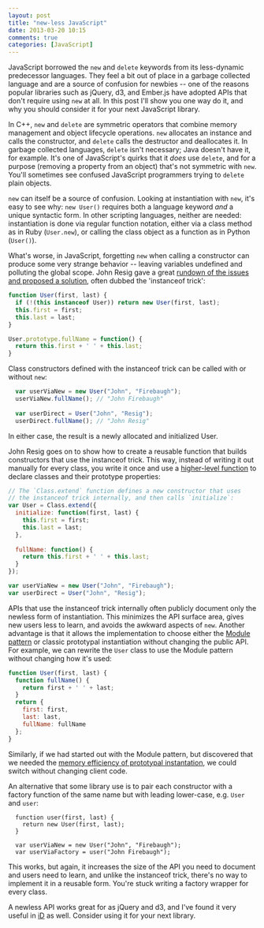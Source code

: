 ```yaml
---
layout: post
title: "new-less JavaScript"
date: 2013-03-20 10:15
comments: true
categories: [JavaScript]
---
```

JavaScript borrowed the `new` and `delete` keywords from its less-dynamic
predecessor languages. They feel a bit out of place in a garbage collected
language and are a source of confusion for newbies -- one of the reasons
popular libraries such as jQuery, d3, and Ember.js have adopted APIs that
don't require using `new` at all. In this post I'll show you one way do it,
and why you should consider it for your next JavaScript library.

In C++, `new` and `delete` are symmetric operators that combine memory
management and object lifecycle operations. `new` allocates an instance and
calls the constructor, and `delete` calls the destructor and deallocates it.
In garbage collected languages, `delete` isn't necessary; Java doesn't have
it, for example. It's one of JavaScript's quirks that it _does_ use `delete`,
and for a purpose (removing a property from an object) that's not symmetric
with `new`. You'll sometimes see confused JavaScript programmers trying to
`delete` plain objects.

`new` can itself be a source of confusion. Looking at instantiation with
`new`, it's easy to see why: `new User()` requires both a language keyword
_and_ a unique syntactic form. In other scripting languages, neither are
needed: instantiation is done via regular function notation, either via a
class method as in Ruby (`User.new`), or calling the class object as a
function as in Python (`User()`).

What's worse, in JavaScript, forgetting `new` when calling a constructor can
produce some very strange behavior -- leaving variables undefined and polluting
the global scope. John Resig gave a great [rundown of the issues and proposed a solution](http://ejohn.org/blog/simple-class-instantiation/), often dubbed the
'instanceof trick':

```js The instanceof trick
function User(first, last) {
  if (!(this instanceof User)) return new User(first, last);
  this.first = first;
  this.last = last;
}

User.prototype.fullName = function() {
  return this.first + ' ' + this.last;
}
```

Class constructors defined with the instanceof trick can be called with or
without `new`:

```js
  var userViaNew = new User("John", "Firebaugh");
  userViaNew.fullName(); // "John Firebaugh"
  
  var userDirect = User("John", "Resig");
  userDirect.fullName(); // "John Resig"
```

In either case, the result is a newly allocated and initialized User.

John Resig goes on to show how to create a reusable function that builds
constructors that use the instanceof trick. This way, instead of writing it
out manually for every class, you write it once and use a [higher-level function](https://github.com/jfirebaugh/Leaflet/blob/auto_new/src/core/Class.js)
to declare classes and their prototype properties:

```js
// The `Class.extend` function defines a new constructor that uses
// the instanceof trick internally, and then calls `initialize`:
var User = Class.extend({
  initialize: function(first, last) {
    this.first = first;
    this.last = last;
  },
  
  fullName: function() {
    return this.first + ' ' + this.last;
  }
});

var userViaNew = new User("John", "Firebaugh");
var userDirect = User("John", "Resig");
```

APIs that use the instanceof trick internally often publicly document only the
newless form of instantiation. This minimizes the API surface area, gives new
users less to learn, and avoids the awkward aspects of `new`. Another
advantage is that it allows the implementation to choose either the [Module pattern](http://macwright.org/2012/06/04/the-module-pattern.html) or classic
prototypal instantiation without changing the public API. For example, we can
rewrite the `User` class to use the Module pattern without changing how it's
used:

```js
function User(first, last) {
  function fullName() {
    return first + ' ' + last;
  }
  return {
    first: first,
    last: last,
    fullName: fullName
  };
}
```

Similarly, if we had started out with the Module pattern, but discovered that
we needed the [memory efficiency of prototypal instantation](http://macwright.org/2013/01/22/javascript-module-pattern-memory-and-closures.html),
we could switch without changing client code.

An alternative that some library use is to pair each constructor with a factory
function of the same name but with leading lower-case, e.g. `User` and `user`:

```
  function user(first, last) {
    return new User(first, last);
  }

  var userViaNew = new User("John", "Firebaugh");
  var userViaFactory = user("John Firebaugh");
```

This works, but again, it increases the size of the API you need to document
and users need to learn, and unlike the instanceof trick, there's no way to
implement it in a reusable form. You're stuck writing a factory wrapper for
every class.

A newless API works great for as jQuery and d3, and I've found it very useful
in [iD](http://ideditor.com/) as well. Consider using it for your next
library.